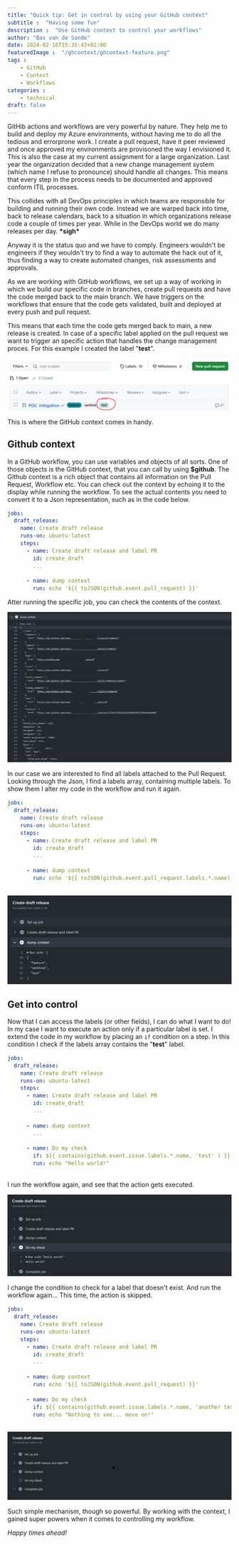 ```yaml
---
title: "Quick tip: Get in control by using your GitHub context"
subtitle :  "Having some fun"
description :  "Use GitHub context to control your workflows"
author: "Bas van de Sande"
date: 2024-02-16T15:35:43+01:00
featuredImage :  "/ghcontext/ghcontext-feature.png"
tags :  
    - GitHub 
    - Context
    - Workflows
categories : 
    - technical
draft: false
---
```


GitHib actions and workflows are very powerful by nature. They help me to build and deploy my Azure environments, without having me to do all the tedious and errorprone work. I create a pull request, have it peer reviewed and once approved my environments are provisoned the way I envisioned it. This is also the case at my current assignment for a large organization.
Last year the organization decided that a new change management system (which name I refuse to pronounce) should handle all changes.
This means that every step in the process needs to be documented and approved conform ITIL processes.

This collides with all DevOps principles in which teams are responsible for building and running their own code. Instead we are warped back into time, back to release calendars, back to a situation in which organizations release code a couple of times per year. While in the DevOps world we do many releases per day. **\*sigh\***

Anyway it is the status quo and we have to comply. Engineers wouldn't be engineers if they wouldn't try to find a way to automate the hack out of it, thus finding a way to create automated changes, risk assessments and approvals. 

As we are working with GitHub workflows, we set up a way of working in which we build our specific code in branches, create  pull requests and have the code merged back to the main branch. We have triggers on the workflows that ensure that the code gets validated, built and deployed at every push and pull request. 

This means that each time the code gets merged back to main, a new release is created. In case of a specific label applied on the pull request we want to trigger an specific action that handles the change management proces. For this example I created the label "**test**". 

![Pull Request with specific label](/ghcontext/ghcontext-labeled-pr.png)

This is where the GitHub context comes in handy.

## Github context
In a GitHub workflow, you can use variables and objects of all sorts. One of those objects is the GitHub context, that you can call by using **$github**. The Github context is a rich object that contains all information on the Pull Request, Workflow etc. You can check out the context by echoing it to the display while running the workflow. To see the actual contents you need to convert it to a Json representation, such as in the code below.    


```yaml
jobs:
  draft_release:
    name: Create draft release
    runs-on: ubuntu-latest
    steps:
      - name: Create draft release and label PR
        id: create_draft
        ...

      - name: dump context
        run: echo '${{ toJSON(github.event.pull_request) }}'
```

Atter running the specific job, you can check the contents of the context.

![Show the pull request info ](/ghcontext/ghcontext-echo.png)


In our case we are interested to find all labels attached to the Pull Request. Looking through the Json, I find a labels array, containing multiple labels. To show them I alter my code in the workflow and run it again.   

```yaml
jobs:
  draft_release:
    name: Create draft release
    runs-on: ubuntu-latest
    steps:
      - name: Create draft release and label PR
        id: create_draft
        ...

      - name: dump context
        run: echo '${{ toJSON(github.event.pull_request.labels.*.name) }}'
       

```

![Get specific value(s)](/ghcontext/ghcontext-getvalues.png)


## Get into control
Now that I can access the labels (or other fields), I can do what I want to do!  In my case I want to execute an action only if a particular label is set.
I extend the code in my workflow by placing an `if` condition on a step. In this condition I check if the labels array contains the "**test**" label.  
```yaml
jobs:
  draft_release:
    name: Create draft release
    runs-on: ubuntu-latest
    steps:
      - name: Create draft release and label PR
        id: create_draft
        ...

      - name: dump context
        ...
      
      - name: Do my check
        if: ${{ contains(github.event.issue.labels.*.name, 'test' ) }}
        run: echo "Hello world!"
        
```

I run the workflow again, and see that the action gets executed.


![Use values for control](/ghcontext/ghcontext-conditional-use.png)


I change the condition to check for a label that doesn't exist. And run the workflow again... This time, the action is skipped. 

```yaml
jobs:
  draft_release:
    name: Create draft release
    runs-on: ubuntu-latest
    steps:
      - name: Create draft release and label PR
        id: create_draft
        ...

      - name: dump context
        run: echo '${{ toJSON(github.event.pull_request) }}'
      
      - name: Do my check
        if: ${{ contains(github.event.issue.labels.*.name, 'another test' ) }}
        run: echo "Nothing to see... move on!"
        
```

![Use values for control](/ghcontext/ghcontext-conditional-skip.png)


Such simple mechanism, though so powerful. By working with the context, I gained super powers when it comes to controlling my workflow.  

_Happy times ahead!_